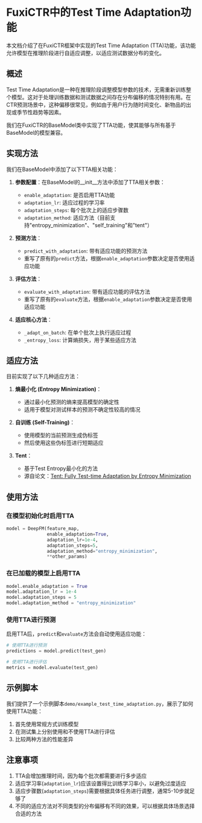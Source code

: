 # FuxiCTR中的Test Time Adaptation功能

本文档介绍了在FuxiCTR框架中实现的Test Time Adaptation (TTA)功能，该功能允许模型在推理阶段进行自适应调整，以适应测试数据分布的变化。

## 概述

Test Time Adaptation是一种在推理阶段调整模型参数的技术，无需重新训练整个模型。这对于处理训练数据和测试数据之间存在分布偏移的情况特别有用。在CTR预测场景中，这种偏移很常见，例如由于用户行为随时间变化、新物品的出现或季节性趋势等因素。

我们在FuxiCTR的BaseModel类中实现了TTA功能，使其能够与所有基于BaseModel的模型兼容。

## 实现方法

我们在BaseModel中添加了以下TTA相关功能：

1. **参数配置**：在BaseModel的__init__方法中添加了TTA相关参数：
   - `enable_adaptation`: 是否启用TTA功能
   - `adaptation_lr`: 适应过程的学习率
   - `adaptation_steps`: 每个批次上的适应步骤数
   - `adaptation_method`: 适应方法（目前支持"entropy_minimization"、"self_training"和"tent"）

2. **预测方法**：
   - `predict_with_adaptation`: 带有适应功能的预测方法
   - 重写了原有的`predict`方法，根据`enable_adaptation`参数决定是否使用适应功能

3. **评估方法**：
   - `evaluate_with_adaptation`: 带有适应功能的评估方法
   - 重写了原有的`evaluate`方法，根据`enable_adaptation`参数决定是否使用适应功能

4. **适应核心方法**：
   - `_adapt_on_batch`: 在单个批次上执行适应过程
   - `_entropy_loss`: 计算熵损失，用于某些适应方法

## 适应方法

目前实现了以下几种适应方法：

1. **熵最小化 (Entropy Minimization)**：
   - 通过最小化预测的熵来提高模型的确定性
   - 适用于模型对测试样本的预测不确定性较高的情况

2. **自训练 (Self-Training)**：
   - 使用模型的当前预测生成伪标签
   - 然后使用这些伪标签进行短期适应

3. **Tent**：
   - 基于Test Entropy最小化的方法
   - 源自论文：[Tent: Fully Test-time Adaptation by Entropy Minimization](https://arxiv.org/abs/2006.10726)

## 使用方法

### 在模型初始化时启用TTA

```python
model = DeepFM(feature_map, 
               enable_adaptation=True,
               adaptation_lr=1e-4,
               adaptation_steps=5,
               adaptation_method="entropy_minimization",
               **other_params)
```

### 在已加载的模型上启用TTA

```python
model.enable_adaptation = True
model.adaptation_lr = 1e-4
model.adaptation_steps = 5
model.adaptation_method = "entropy_minimization"
```

### 使用TTA进行预测

启用TTA后，`predict`和`evaluate`方法会自动使用适应功能：

```python
# 使用TTA进行预测
predictions = model.predict(test_gen)

# 使用TTA进行评估
metrics = model.evaluate(test_gen)
```

## 示例脚本

我们提供了一个示例脚本`demo/example_test_time_adaptation.py`，展示了如何使用TTA功能：

1. 首先使用常规方式训练模型
2. 在测试集上分别使用和不使用TTA进行评估
3. 比较两种方法的性能差异

## 注意事项

1. TTA会增加推理时间，因为每个批次都需要进行多步适应
2. 适应学习率(`adaptation_lr`)应该设置得比训练学习率小，以避免过度适应
3. 适应步骤数(`adaptation_steps`)需要根据具体任务进行调整，通常5-10步就足够了
4. 不同的适应方法对不同类型的分布偏移有不同的效果，可以根据具体场景选择合适的方法 